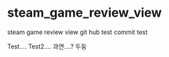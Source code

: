 # steam_game_review_view

steam game review view
git hub test
commit test

Test....
Test2....
과연....? 두둥
